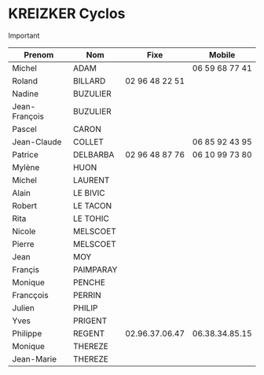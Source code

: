 # KREIZKER Cyclos


> [!IMPORTANT]
>
> | Prenom |  Nom | Fixe | Mobile |
> | ------ |-----|--------|------|
> | Michel | ADAM || 06 59 68 77 41 |
> | Roland | BILLARD | 02 96 48 22 51 |
> | Nadine | BUZULIER |
> | Jean-François | BUZULIER |
> | Pascel | CARON |
> | Jean-Claude | COLLET || 06 85 92 43 95 |
> | Patrice | DELBARBA | 02 96 48 87 76 | 06 10 99 73 80 |
> | Mylène | HUON |
> | Michel | LAURENT |
> | Alain | LE BIVIC |
> | Robert | LE TACON |
> | Rita | LE TOHIC |
> | Nicole | MELSCOET|
> | Pierre | MELSCOET |
> | Jean | MOY |
> | Françis | PAIMPARAY |
> | Monique | PENCHE |
> | Francçois | PERRIN |
> | Julien | PHILIP |
> | Yves | PRIGENT |
> | Philippe | REGENT | 02.96.37.06.47 | 06.38.34.85.15 |
> | Monique | THEREZE |
> | Jean-Marie | THEREZE |
> 
> 
> 

